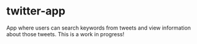# twitter-app
App where users can search keywords from tweets and view information about those tweets.
This is a work in progress! 

